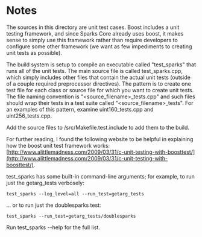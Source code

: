 # Notes
The sources in this directory are unit test cases.  Boost includes a
unit testing framework, and since Sparks Core already uses boost, it makes
sense to simply use this framework rather than require developers to
configure some other framework (we want as few impediments to creating
unit tests as possible).

The build system is setup to compile an executable called "test_sparks"
that runs all of the unit tests.  The main source file is called
test_sparks.cpp, which simply includes other files that contain the
actual unit tests (outside of a couple required preprocessor
directives).  The pattern is to create one test file for each class or
source file for which you want to create unit tests.  The file naming
convention is "<source_filename>_tests.cpp" and such files should wrap
their tests in a test suite called "<source_filename>_tests".  For an
examples of this pattern, examine uint160_tests.cpp and
uint256_tests.cpp.

Add the source files to /src/Makefile.test.include to add them to the build.

For further reading, I found the following website to be helpful in
explaining how the boost unit test framework works:
[http://www.alittlemadness.com/2009/03/31/c-unit-testing-with-boosttest/](http://www.alittlemadness.com/2009/03/31/c-unit-testing-with-boosttest/).

test_sparks has some built-in command-line arguments; for
example, to run just the getarg_tests verbosely:

    test_sparks --log_level=all --run_test=getarg_tests

... or to run just the doublesparks test:

    test_sparks --run_test=getarg_tests/doublesparks

Run  test_sparks --help   for the full list.

